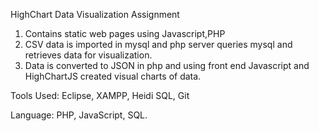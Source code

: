 HighChart Data Visualization Assignment

1. Contains static web pages using Javascript,PHP
2. CSV data is imported in mysql and php server queries mysql and retrieves data for visualization.
3. Data is converted to JSON in php and using front end Javascript and HighChartJS created visual charts of data.

Tools Used:
Eclipse, XAMPP, Heidi SQL, Git

Language:
PHP, JavaScript, SQL. 